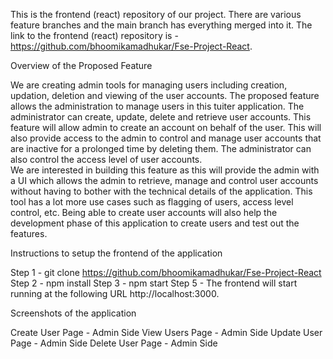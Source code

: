 This is the frontend (react) repository of our project. There are various feature branches and the main branch has everything merged into it. The link to the frontend (react) repository is - https://github.com/bhoomikamadhukar/Fse-Project-React.

Overview of the Proposed Feature

We are creating admin tools for managing users including creation, updation, deletion and viewing of the user accounts. The proposed feature allows the administration to manage users in this tuiter application. The administrator can create, update, delete and retrieve user accounts. This feature will allow admin to create an account on behalf of the user. This will also provide access to the admin to control and manage user accounts that are inactive for a prolonged time by deleting them. The administrator can also control the access level of user accounts.  
We are interested in building this feature as this will provide the admin with a UI which allows the admin to retrieve, manage and control user accounts without having to bother with the technical details of the application. This tool has a lot more use cases such as flagging of users, access level control, etc. Being able to create user accounts will also help the development phase of this application to create users and test out the features. 
 
Instructions to setup the frontend of the application
 
Step 1 - git clone https://github.com/bhoomikamadhukar/Fse-Project-React
Step 2 - npm install
Step 3 - npm start
Step 5 - The frontend will start running at the following URL http://localhost:3000.

Screenshots of the application

Create User Page - Admin Side
View Users Page - Admin Side
Update User Page - Admin Side
Delete User Page  -  Admin Side


